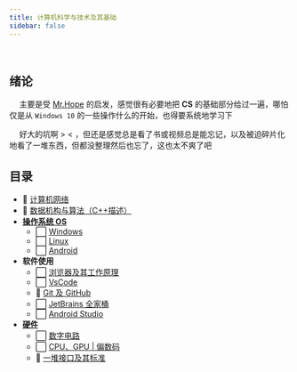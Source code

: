 ```yaml
---
title: 计算机科学与技术及其基础
sidebar: false
---
```


<br>

## 绪论

&emsp; 主要是受 [Mr.Hope](https://mrhope.site/code/basic/) 的启发，感觉很有必要地把 **CS** 的基础部分给过一遍，哪怕仅是从 `Windows 10` 的一些操作什么的开始，也得要系统地学习下

&emsp; 好大的坑啊 > < ，但还是感觉总是看了书或视频总是能忘记，以及被迫碎片化地看了一堆东西，但都没整理然后也忘了，这也太不爽了吧

## 目录

- :construction: [计算机网络](Nets/README.md)
- :construction: [数据机构与算法（C++描述）](../Algorithm/DataStructure/README.md)
- **[操作系统 OS](OS/README.md)**
  - :white_large_square: [Windows]()
  - :white_large_square: [Linux](OS/Linux.md)
  - :white_large_square: [Android]()
- **软件使用**
  - :white_large_square: [浏览器及其工作原理](Software/Browser.md)
  - :white_large_square: [VsCode]()
  - :construction: [Git 及 GitHub](Software/Git_GitHub.md)
  - :white_large_square: [JetBrains 全家桶]()
  - :white_large_square: [Android Studio]()
- **[硬件](Hardware/README.md)**
  - :white_large_square: [数字电路]()
  - :white_large_square: [CPU、GPU | 偏数码]()
  - :construction: [一堆接口及其标准](Hardware/Interface_Protocol/README.md)

<!--
:white_check_mark:
:white_large_square:
:construction:
-->
